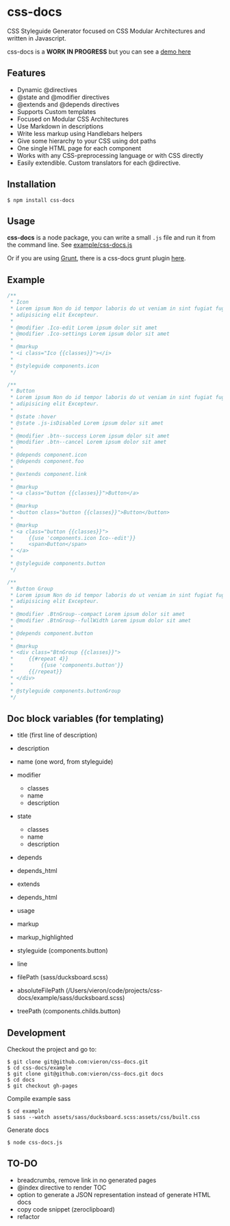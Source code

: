 # css-docs

CSS Styleguide Generator focused on CSS Modular Architectures and written in Javascript.

css-docs is a **WORK IN PROGRESS** but you can see a [demo here](http://vieron.github.io/css-docs/)


## Features

- Dynamic @directives
- @state and @modifier directives
- @extends and @depends directives
- Supports Custom templates
- Focused on Modular CSS Architectures
- Use Markdown in descriptions
- Write less markup using Handlebars helpers
- Give some hierarchy to your CSS using dot paths
- One single HTML page for each component
- Works with any CSS-preprocessing language or with CSS directly
- Easily extendible. Custom translators for each @directive.


## Installation

    $ npm install css-docs


## Usage

**css-docs** is a node package, you can write a small `.js` file and run it from
the command line. See [example/css-docs.js](example/css-docs.js)

Or if you are using [Grunt](http://gruntjs.com), there is a css-docs grunt plugin
[here](https://github.com/vieron/grunt-css-docs).


## Example


```css
/**
 * Icon
 * Lorem ipsum Non do id tempor laboris do ut veniam in sint fugiat fugiat
 * adipisicing elit Excepteur.
 *
 * @modifier .Ico-edit Lorem ipsum dolor sit amet
 * @modifier .Ico-settings Lorem ipsum dolor sit amet
 *
 * @markup
 * <i class="Ico {{classes}}"></i>
 *
 * @styleguide components.icon
 */
```

```css
/**
 * Button
 * Lorem ipsum Non do id tempor laboris do ut veniam in sint fugiat fugiat
 * adipisicing elit Excepteur.
 *
 * @state :hover
 * @state .js-isDisabled Lorem ipsum dolor sit amet
 *
 * @modifier .btn--success Lorem ipsum dolor sit amet
 * @modifier .btn--cancel Lorem ipsum dolor sit amet
 *
 * @depends component.icon
 * @depends component.foo
 *
 * @extends component.link
 *
 * @markup
 * <a class="button {{classes}}">Button</a>
 *
 * @markup
 * <button class="button {{classes}}">Button</button>
 *
 * @markup
 * <a class="button {{classes}}">
 *     {{use 'components.icon Ico--edit'}}
 *     <span>Button</span>
 * </a>
 *
 * @styleguide components.button
 */
 ```

 ```css
 /**
  * Button Group
  * Lorem ipsum Non do id tempor laboris do ut veniam in sint fugiat fugiat
  * adipisicing elit Excepteur.
  *
  * @modifier .BtnGroup--compact Lorem ipsum dolor sit amet
  * @modifier .BtnGroup--fullWidth Lorem ipsum dolor sit amet
  *
  * @depends component.button
  *
  * @markup
  * <div class="BtnGroup {{classes}}">
  *     {{#repeat 4}}
  *         {{use 'components.button'}}
  *     {{/repeat}}
  * </div>
  *
  * @styleguide components.buttonGroup
  */
```

## Doc block variables (for templating)

- title (first line of description)
- description
- name (one word, from styleguide)
- modifier
    - classes
    - name
    - description
- state
    - classes
    - name
    - description
- depends
- depends_html
- extends
- depends_html
- usage
- markup
- markup_highlighted
- styleguide (components.button)

- line
- filePath (sass/ducksboard.scss)
- absoluteFilePath (/Users/vieron/code/projects/css-docs/example/sass/ducksboard.scss)
- treePath (components.childs.button)


## Development

Checkout the project and go to:

    $ git clone git@github.com:vieron/css-docs.git
    $ cd css-docs/example
    $ git clone git@github.com:vieron/css-docs.git docs
    $ cd docs
    $ git checkout gh-pages


Compile example sass

    $ cd example
    $ sass --watch assets/sass/ducksboard.scss:assets/css/built.css

Generate docs

    $ node css-docs.js


## TO-DO

* breadcrumbs, remove link in no generated pages
* @index directive to render TOC
* option to generate a JSON representation instead of generate HTML docs
* copy code snippet (zeroclipboard)
* refactor

